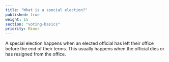```yaml
---
title: "What is a special election?"
published: true
weight: 15
section: "voting-basics"
priority: Minor
---
```

A special election happens when an elected official has left their office before the end of their terms.  This usually happens when the official dies or has resigned from the office.
